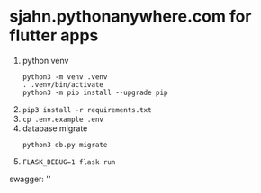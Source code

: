 # sjahn.pythonanywhere.com for flutter apps


1. python venv  
    ```shell
    python3 -m venv .venv
    . .venv/bin/activate
    python3 -m pip install --upgrade pip
    ```
2. `pip3 install -r requirements.txt`  
3. `cp .env.example .env`  
4. database migrate  
    ```shell
    python3 db.py migrate
    ```
5. `FLASK_DEBUG=1 flask run`  



swagger:  ''
